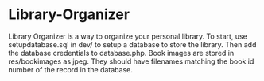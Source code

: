 # Library-Organizer

Library Organizer is a way to organize your personal library. To start, use setupdatabase.sql in dev/ to setup a database to store the library. Then add the database credentials to database.php. Book images are stored in res/bookimages as jpeg. They should have filenames matching the book id number of the record in the database.
